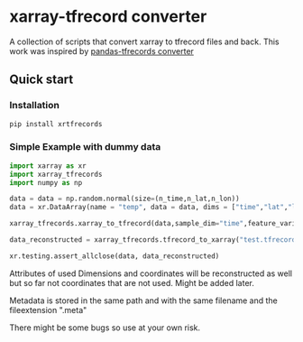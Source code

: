 # xarray-tfrecord converter

A collection of scripts that convert xarray to tfrecord files and back. This work was inspired by [pandas-tfrecords converter](https://github.com/schipiga/pandas-tfrecords)

## Quick start

### Installation
```python
pip install xrtfrecords
```

### Simple Example with dummy data
```python
import xarray as xr
import xarray_tfrecords
import numpy as np

data = data = np.random.normal(size=(n_time,n_lat,n_lon))
data = xr.DataArray(name = "temp", data = data, dims = ["time","lat","lon"], coords= {"time":range(n_time),"lat":range(n_lat),"lon":range(n_lon)}).to_dataset()

xarray_tfrecords.xarray_to_tfrecord(data,sample_dim="time",feature_variables = ["temp"],data_path ="test.tfrecord")

data_reconstructed = xarray_tfrecords.tfrecord_to_xarray("test.tfrecord")

xr.testing.assert_allclose(data, data_reconstructed)
```

Attributes of used Dimensions and coordinates will be reconstructed as well but so far not coordinates that are not used. Might be added later.

Metadata is stored in the same path and with the same filename and the fileextension ".meta"

There might be some bugs so use at your own risk.